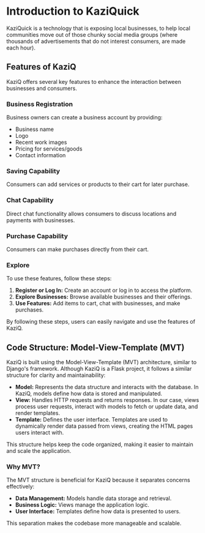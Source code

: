 # Introduction to KaziQuick

KaziQuick is a technology that is exposing local businesses, to help local communities move out of those chunky social media groups (where thousands of advertisements that do not interest consumers, are made each hour).

## Features of KaziQ

KaziQ offers several key features to enhance the interaction between businesses and consumers.

### Business Registration

Business owners can create a business account by providing:

- Business name
- Logo
- Recent work images
- Pricing for services/goods
- Contact information

### Saving Capability

Consumers can add services or products to their cart for later purchase.

### Chat Capability

Direct chat functionality allows consumers to discuss locations and payments with businesses.

### Purchase Capability

Consumers can make purchases directly from their cart.

### Explore

To use these features, follow these steps:

1. **Register or Log In:** Create an account or log in to access the platform.
2. **Explore Businesses:** Browse available businesses and their offerings.
3. **Use Features:** Add items to cart, chat with businesses, and make purchases.

By following these steps, users can easily navigate and use the features of KaziQ.

## Code Structure: Model-View-Template (MVT)

KaziQ is built using the Model-View-Template (MVT) architecture, similar to Django's framework. Although KaziQ is a Flask project, it follows a similar structure for clarity and maintainability:

- **Model:** Represents the data structure and interacts with the database. In KaziQ, models define how data is stored and manipulated.
- **View:** Handles HTTP requests and returns responses. In our case, views process user requests, interact with models to fetch or update data, and render templates.
- **Template:** Defines the user interface. Templates are used to dynamically render data passed from views, creating the HTML pages users interact with.

This structure helps keep the code organized, making it easier to maintain and scale the application.

### Why MVT?

The MVT structure is beneficial for KaziQ because it separates concerns effectively:

- **Data Management:** Models handle data storage and retrieval.
- **Business Logic:** Views manage the application logic.
- **User Interface:** Templates define how data is presented to users.

This separation makes the codebase more manageable and scalable.
